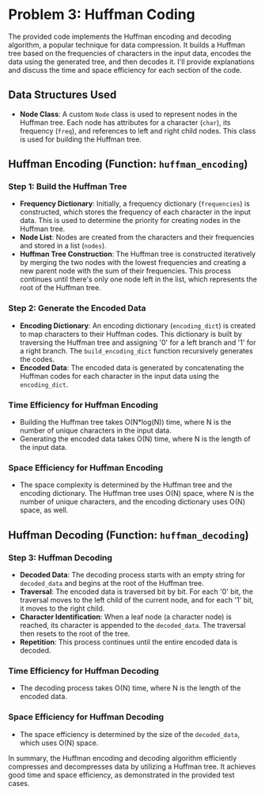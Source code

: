 # Problem 3: Huffman Coding

The provided code implements the Huffman encoding and decoding algorithm, a popular technique for data compression. It builds a Huffman tree based on the frequencies of characters in the input data, encodes the data using the generated tree, and then decodes it. I'll provide explanations and discuss the time and space efficiency for each section of the code.

## Data Structures Used
- **Node Class**: A custom `Node` class is used to represent nodes in the Huffman tree. Each node has attributes for a character (`char`), its frequency (`freq`), and references to left and right child nodes. This class is used for building the Huffman tree.

## Huffman Encoding (Function: `huffman_encoding`)

### Step 1: Build the Huffman Tree
- **Frequency Dictionary**: Initially, a frequency dictionary (`frequencies`) is constructed, which stores the frequency of each character in the input data. This is used to determine the priority for creating nodes in the Huffman tree.
- **Node List**: Nodes are created from the characters and their frequencies and stored in a list (`nodes`).
- **Huffman Tree Construction**: The Huffman tree is constructed iteratively by merging the two nodes with the lowest frequencies and creating a new parent node with the sum of their frequencies. This process continues until there's only one node left in the list, which represents the root of the Huffman tree.

### Step 2: Generate the Encoded Data
- **Encoding Dictionary**: An encoding dictionary (`encoding_dict`) is created to map characters to their Huffman codes. This dictionary is built by traversing the Huffman tree and assigning '0' for a left branch and '1' for a right branch. The `build_encoding_dict` function recursively generates the codes.
- **Encoded Data**: The encoded data is generated by concatenating the Huffman codes for each character in the input data using the `encoding_dict`.

### Time Efficiency for Huffman Encoding
- Building the Huffman tree takes O(N*log(N)) time, where N is the number of unique characters in the input data.
- Generating the encoded data takes O(N) time, where N is the length of the input data.

### Space Efficiency for Huffman Encoding
- The space complexity is determined by the Huffman tree and the encoding dictionary. The Huffman tree uses O(N) space, where N is the number of unique characters, and the encoding dictionary uses O(N) space, as well.

## Huffman Decoding (Function: `huffman_decoding`)

### Step 3: Huffman Decoding
- **Decoded Data**: The decoding process starts with an empty string for `decoded_data` and begins at the root of the Huffman tree.
- **Traversal**: The encoded data is traversed bit by bit. For each '0' bit, the traversal moves to the left child of the current node, and for each '1' bit, it moves to the right child.
- **Character Identification**: When a leaf node (a character node) is reached, its character is appended to the `decoded_data`. The traversal then resets to the root of the tree.
- **Repetition**: This process continues until the entire encoded data is decoded.

### Time Efficiency for Huffman Decoding
- The decoding process takes O(N) time, where N is the length of the encoded data.

### Space Efficiency for Huffman Decoding
- The space efficiency is determined by the size of the `decoded_data`, which uses O(N) space.

In summary, the Huffman encoding and decoding algorithm efficiently compresses and decompresses data by utilizing a Huffman tree. It achieves good time and space efficiency, as demonstrated in the provided test cases.